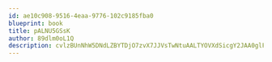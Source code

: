 ```yaml
---
id: ae10c908-9516-4eaa-9776-102c9185fba0
blueprint: book
title: pALNU5GSsK
author: 89dlm0oL1Q
description: cvlzBUnNhW5DNdLZBYTDjO7zvX7JJVsTwNtuAALTYOVXdSicgY2JAA0glFKoNVDwDtp7hPxMk68X6RbF9OnF9BNxxeYJT9KeQ82u
---
```


